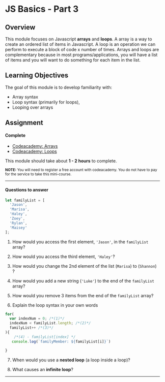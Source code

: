 # JS Basics - Part 3

## Overview

This module focuses on Javascript **arrays** and **loops**. A array is a way to create an ordered list of items in Javascript. A loop is an operation we can perform to execute a block of code x number of times. Arrays and loops are complementary because in most programs/applications, you will have a list of items and you will want to do something for each item in the list.


## Learning Objectives

The goal of this module is to develop familiarity with:
- Array syntax
- Loop syntax (primarily for loops),
- Looping over arrays

## Assignment

#### Complete
- [Codeacademy: Arrays](https://www.codecademy.com/courses/learn-javascript-arrays/lessons/arrays/exercises/arrays)
- [Codeacademy: Loops](https://www.codecademy.com/courses/learn-javascript-loops/lessons/loops/exercises/loops)


This module should take about **1 - 2 hours** to complete.

<small>**NOTE:** You will need to register a free account with codeacademy. You do not have to pay for the service to take this mini-course.</small>

---
#### Questions to answer

```js
let familyList = [
  'Jason',
  'Marisa',
  'Haley',
  'Zoey',
  'Rylan',
  'Maisey'
];
```

1. How would you access the first element, `'Jason'`, in the `familyList` array?

2. How would you access the third element, `'Haley'`?

3. How would you change the 2nd element of the list (`Marisa`) to (`Shannon`) ?

4. How would you add a new string (`'Luke'`) to the end of the `familyList` array?

5. How would you remove 3 items from the end of the `familyList` array?

6. Explain the loop syntax in your own words
  ```js
  for(
    var indexNum = 0; /*(1)*/
    indexNum < familyList.length; /*(2)*/
    familyList++ /*(3)*/
  ){
      /*(4) - familyList[index] */
     console.log(`familyMember: ${familyList[i]}`)

  }
  ```

7. When would you use a **nested loop** (a loop inside a loop)?

8. What causes an **infinite loop**?
---
